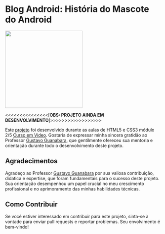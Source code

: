 # Blog Android: História do Mascote do Android 
<img src="https://androidauthority.com/wp-content/uploads/2019/08/New-Android-Logo-evolution.gif"  width="250">

<<<<<<<<<<<<<<<[**OBS: PROJETO AINDA EM DESENVOLVIMENTO**]>>>>>>>>>>>>>>>>>>

Este [projeto](https://emersonlucirio.github.io/Blog-Android/) foi desenvolvido durante as aulas de HTML5 e CSS3 módulo 2/5 [Curso em Video](https://www.cursoemvideo.com/). Gostaria de expressar minha sincera gratidão ao Professor [Gustavo Guanabara](https://github.com/gustavoguanabara), que gentilmente ofereceu sua mentoria e orientação durante todo o desenvolvimento deste projeto.

## Agradecimentos

Agradeço ao Professor [Gustavo Guanabara](https://github.com/gustavoguanabara) por sua valiosa contribuição, didatica e expertise, que foram fundamentais para o sucesso deste projeto. Sua orientação desempenhou um papel crucial no meu crescimento profissional e no aprimoramento das minhas habilidades técnicas.

## Como Contribuir

Se você estiver interessado em contribuir para este projeto, sinta-se à vontade para enviar pull requests e reportar problemas. Seu envolvimento é bem-vindo!

